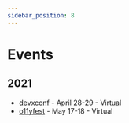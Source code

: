 ```yaml
---
sidebar_position: 8
---
```

# Events

## 2021
- [devxconf](https://devxconf.org/) - April 28-29 - Virtual
- [o11yfest](https://o11yfest.org/) -  May 17-18 - Virtual